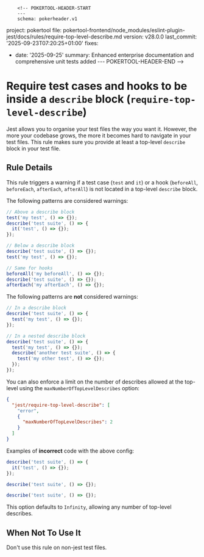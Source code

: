         <!-- POKERTOOL-HEADER-START
        ---
        schema: pokerheader.v1
project: pokertool
file: pokertool-frontend/node_modules/eslint-plugin-jest/docs/rules/require-top-level-describe.md
version: v28.0.0
last_commit: '2025-09-23T07:20:25+01:00'
fixes:
- date: '2025-09-25'
  summary: Enhanced enterprise documentation and comprehensive unit tests added
        ---
        POKERTOOL-HEADER-END -->
# Require test cases and hooks to be inside a `describe` block (`require-top-level-describe`)

Jest allows you to organise your test files the way you want it. However, the
more your codebase grows, the more it becomes hard to navigate in your test
files. This rule makes sure you provide at least a top-level `describe` block in
your test file.

## Rule Details

This rule triggers a warning if a test case (`test` and `it`) or a hook
(`beforeAll`, `beforeEach`, `afterEach`, `afterAll`) is not located in a
top-level `describe` block.

The following patterns are considered warnings:

```js
// Above a describe block
test('my test', () => {});
describe('test suite', () => {
  it('test', () => {});
});

// Below a describe block
describe('test suite', () => {});
test('my test', () => {});

// Same for hooks
beforeAll('my beforeAll', () => {});
describe('test suite', () => {});
afterEach('my afterEach', () => {});
```

The following patterns are **not** considered warnings:

```js
// In a describe block
describe('test suite', () => {
  test('my test', () => {});
});

// In a nested describe block
describe('test suite', () => {
  test('my test', () => {});
  describe('another test suite', () => {
    test('my other test', () => {});
  });
});
```

You can also enforce a limit on the number of describes allowed at the top-level
using the `maxNumberOfTopLevelDescribes` option:

```json
{
  "jest/require-top-level-describe": [
    "error",
    {
      "maxNumberOfTopLevelDescribes": 2
    }
  ]
}
```

Examples of **incorrect** code with the above config:

```js
describe('test suite', () => {
  it('test', () => {});
});

describe('test suite', () => {});

describe('test suite', () => {});
```

This option defaults to `Infinity`, allowing any number of top-level describes.

## When Not To Use It

Don't use this rule on non-jest test files.
